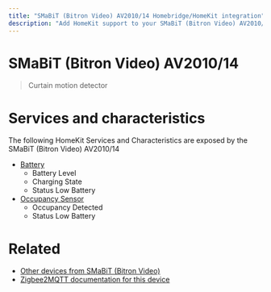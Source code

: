 ```yaml
---
title: "SMaBiT (Bitron Video) AV2010/14 Homebridge/HomeKit integration"
description: "Add HomeKit support to your SMaBiT (Bitron Video) AV2010/14, using Homebridge, Zigbee2MQTT and homebridge-z2m."
---
```

<!---
This file has been GENERATED using src/docgen/docgen.ts
DO NOT EDIT THIS FILE MANUALLY!
-->
# SMaBiT (Bitron Video) AV2010/14
> Curtain motion detector


# Services and characteristics
The following HomeKit Services and Characteristics are exposed by
the SMaBiT (Bitron Video) AV2010/14

* [Battery](../../battery.md)
  * Battery Level
  * Charging State
  * Status Low Battery
* [Occupancy Sensor](../../sensors.md)
  * Occupancy Detected
  * Status Low Battery


# Related
* [Other devices from SMaBiT (Bitron Video)](../index.md#smabit_bitron_video)
* [Zigbee2MQTT documentation for this device](https://www.zigbee2mqtt.io/devices/AV2010_14.html)